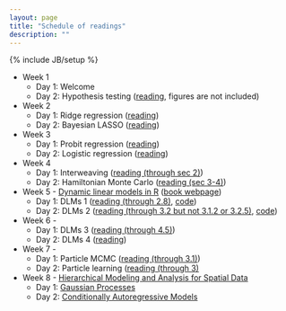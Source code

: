 ```yaml
---
layout: page
title: "Schedule of readings"
description: ""
---
```

{% include JB/setup %}

- Week 1
  - Day 1: Welcome
  - Day 2: Hypothesis testing ([reading](/stat615/papers/ockham.pdf), figures are not included)
- Week 2
  - Day 1: Ridge regression ([reading](/stat615/papers/Ridge_Regression_in_Practice.pdf))
  - Day 2: Bayesian LASSO ([reading](http://www.stat.ufl.edu/~casella/Papers/Lasso.pdf))
- Week 3
  - Day 1: Probit regression ([reading](http://www.stat.cmu.edu/~brian/905-2009/all-papers/albert-chib-1993.pdf))
  - Day 2: Logistic regression ([reading](http://arxiv.org/pdf/1205.0310v3))
- Week 4
  - Day 1: Interweaving ([reading (through sec 2)]({{BASE_PATH}}/papers/Yu_Meng_to_2011.pdf))
  - Day 2: Hamiltonian Monte Carlo ([reading (sec 3-4)](http://www.cs.utoronto.ca/~radford/ftp/ham-mcmc.pdf))
- Week 5 - [Dynamic linear models in R](http://www.amazon.com/gp/product/0387772375/ref=as_li_ss_tl?ie=UTF8&camp=1789&creative=390957&creativeASIN=0387772375&linkCode=as2&tag=jarnieassprod-20) ([book webpage](http://definetti.uark.edu/~gpetris/dlm/))
  - Day 1: DLMs 1 ([reading (through 2.8)]({{BASE_PATH}}/papers/DLMs_ch2.pdf), [code]({{BASE_PATH}}/papers/DLMs_ch2.R)) 
  - Day 2: DLMs 2 ([reading (through 3.2 but not 3.1.2 or 3.2.5)]({{BASE_PATH}}/papers/DLMs_ch3.pdf), [code]({{BASE_PATH}}/papers/DLMs_ch3.R)) 
- Week 6 - 
  - Day 1: DLMs 3 ([reading (through 4.5)]({{BASE_PATH}}/papers/DLMs_ch4.pdf))
  - Day 2: DLMs 4 ([reading]({{BASE_PATH}}/papers/DLMs_ch5.pdf))
- Week 7 -
  - Day 1: Particle MCMC ([reading (through 3.1)](http://www.stats.ox.ac.uk/~doucet/andrieu_doucet_holenstein_PMCMC.pdf))
  - Day 2: Particle learning ([reading (through 3)](http://projecteuclid.org/DPubS/Repository/1.0/Disseminate?view=body&id=pdfview_1&handle=euclid.ss/1280841735)
- Week 8 - [Hierarchical Modeling and Analysis for Spatial Data](http://www.amazon.com/gp/product/158488410X/ref=as_li_ss_tl?ie=UTF8&camp=1789&creative=390957&creativeASIN=158488410X&linkCode=as2&tag=jarnieassprod-20)
  - Day 1: [Gaussian Processes]({{BASE_PATH}}/papers/Spatial_ch2.pdf)
  - Day 2: [Conditionally Autoregressive Models]({{BASE_PATH}}/papers/Spatial_ch3.pdf)


